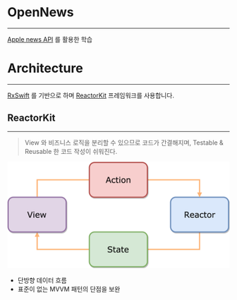 # OpenNews

---

[Apple news API](https://developer.apple.com/documentation/apple_news) 를 활용한 학습

# Architecture

---

[RxSwift](https://github.com/ReactiveX/RxSwift) 를 기반으로 하며 [ReactorKit](https://github.com/ReactorKit/ReactorKit) 프레임워크를 사용합니다.

## ReactorKit

---

> View 와 비즈니스 로직을 분리할 수 있으므로 코드가 간결해지며, Testable & Reusable 한 코드 작성이 쉬워진다.
> 

![Untitled](ReactorKitImages/Concept.png)

- 단방향 데이터 흐름
- 표준이 없는 MVVM 패턴의 단점을 보완
